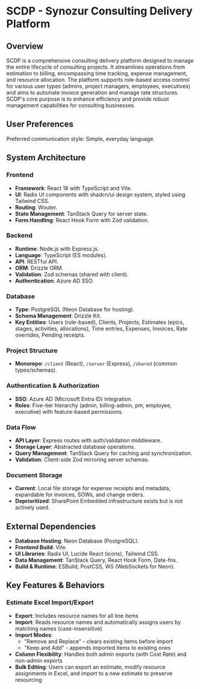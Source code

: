 # SCDP - Synozur Consulting Delivery Platform

## Overview

SCDP is a comprehensive consulting delivery platform designed to manage the entire lifecycle of consulting projects. It streamlines operations from estimation to billing, encompassing time tracking, expense management, and resource allocation. The platform supports role-based access control for various user types (admins, project managers, employees, executives) and aims to automate invoice generation and manage rate structures. SCDP's core purpose is to enhance efficiency and provide robust management capabilities for consulting businesses.

## User Preferences

Preferred communication style: Simple, everyday language.

## System Architecture

### Frontend
- **Framework**: React 18 with TypeScript and Vite.
- **UI**: Radix UI components with shadcn/ui design system, styled using Tailwind CSS.
- **Routing**: Wouter.
- **State Management**: TanStack Query for server state.
- **Form Handling**: React Hook Form with Zod validation.

### Backend
- **Runtime**: Node.js with Express.js.
- **Language**: TypeScript (ES modules).
- **API**: RESTful API.
- **ORM**: Drizzle ORM.
- **Validation**: Zod schemas (shared with client).
- **Authentication**: Azure AD SSO.

### Database
- **Type**: PostgreSQL (Neon Database for hosting).
- **Schema Management**: Drizzle Kit.
- **Key Entities**: Users (role-based), Clients, Projects, Estimates (epics, stages, activities, allocations), Time entries, Expenses, Invoices, Rate overrides, Pending receipts.

### Project Structure
- **Monorepo**: `/client` (React), `/server` (Express), `/shared` (common types/schemas).

### Authentication & Authorization
- **SSO**: Azure AD (Microsoft Entra ID) integration.
- **Roles**: Five-tier hierarchy (admin, billing-admin, pm, employee, executive) with feature-based permissions.

### Data Flow
- **API Layer**: Express routes with auth/validation middleware.
- **Storage Layer**: Abstracted database operations.
- **Query Management**: TanStack Query for caching and synchronization.
- **Validation**: Client-side Zod mirroring server schemas.

### Document Storage
- **Current**: Local file storage for expense receipts and metadata, expandable for invoices, SOWs, and change orders.
- **Deprioritized**: SharePoint Embedded infrastructure exists but is not actively used.

## External Dependencies

- **Database Hosting**: Neon Database (PostgreSQL).
- **Frontend Build**: Vite.
- **UI Libraries**: Radix UI, Lucide React (icons), Tailwind CSS.
- **Data Management**: TanStack Query, React Hook Form, Date-fns.
- **Build & Runtime**: ESBuild, PostCSS, WS (WebSockets for Neon).

## Key Features & Behaviors

### Estimate Excel Import/Export
- **Export**: Includes resource names for all line items
- **Import**: Reads resource names and automatically assigns users by matching names (case-insensitive)
- **Import Modes**: 
  - "Remove and Replace" - clears existing items before import
  - "Keep and Add" - appends imported items to existing ones
- **Column Flexibility**: Handles both admin exports (with Cost Rate) and non-admin exports
- **Bulk Editing**: Users can export an estimate, modify resource assignments in Excel, and import to a new estimate to preserve resourcing